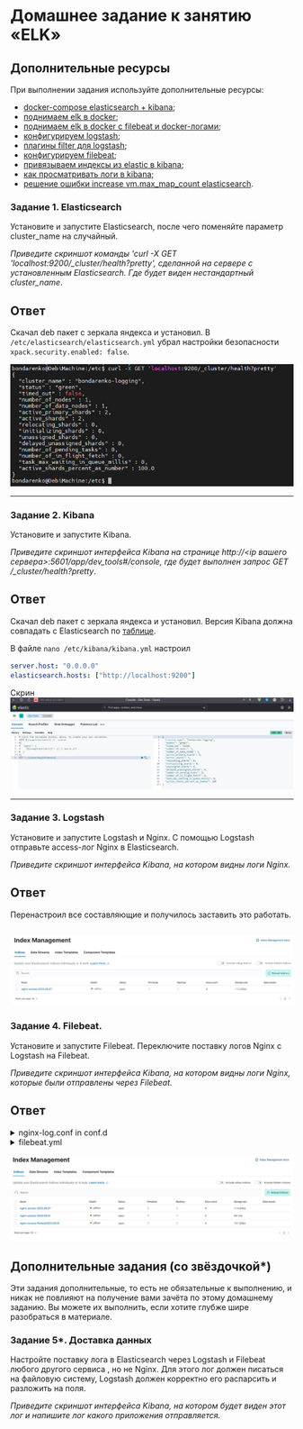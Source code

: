 # Домашнее задание к занятию «ELK»

## Дополнительные ресурсы

При выполнении задания используйте дополнительные ресурсы:
- [docker-compose elasticsearch + kibana](11-03/docker-compose.yaml);
- [поднимаем elk в docker](https://www.elastic.co/guide/en/elasticsearch/reference/7.17/docker.html);
- [поднимаем elk в docker с filebeat и docker-логами](https://www.sarulabs.com/post/5/2019-08-12/sending-docker-logs-to-elasticsearch-and-kibana-with-filebeat.html);
- [конфигурируем logstash](https://www.elastic.co/guide/en/logstash/7.17/configuration.html);
- [плагины filter для logstash](https://www.elastic.co/guide/en/logstash/current/filter-plugins.html);
- [конфигурируем filebeat](https://www.elastic.co/guide/en/beats/libbeat/5.3/config-file-format.html);
- [привязываем индексы из elastic в kibana](https://www.elastic.co/guide/en/kibana/7.17/index-patterns.html);
- [как просматривать логи в kibana](https://www.elastic.co/guide/en/kibana/current/discover.html);
- [решение ошибки increase vm.max_map_count elasticsearch](https://stackoverflow.com/questions/42889241/how-to-increase-vm-max-map-count).

### Задание 1. Elasticsearch 

Установите и запустите Elasticsearch, после чего поменяйте параметр cluster_name на случайный. 

*Приведите скриншот команды 'curl -X GET 'localhost:9200/_cluster/health?pretty', сделанной на сервере с установленным Elasticsearch. Где будет виден нестандартный cluster_name*.

## Ответ

Скачал deb пакет с зеркала яндекса и установил.
В ```/etc/elasticsearch/elasticsearch.yml``` убрал настройки безопасности ```xpack.security.enabled: false```.

![](./homework-3/image-01.jpg)

---

### Задание 2. Kibana

Установите и запустите Kibana.

*Приведите скриншот интерфейса Kibana на странице http://<ip вашего сервера>:5601/app/dev_tools#/console, где будет выполнен запрос GET /_cluster/health?pretty*.

## Ответ

Скачал deb пакет с зеркала яндекса и установил. Версия Kibana должна совпадать с Elasticsearch по [таблице](https://www.elastic.co/support/matrix#matrix_compatibility).

В файле ```nano /etc/kibana/kibana.yml``` настроил 
```yml
server.host: "0.0.0.0"
elasticsearch.hosts: ["http://localhost:9200"]
```
Скрин
![](./homework-3/image-02.jpg)


---

### Задание 3. Logstash

Установите и запустите Logstash и Nginx. С помощью Logstash отправьте access-лог Nginx в Elasticsearch. 

*Приведите скриншот интерфейса Kibana, на котором видны логи Nginx.*


## Ответ

Перенастроил все составляющие и получилось заставить это работать.

![](./homework-3/image-03.jpg)
---

### Задание 4. Filebeat. 

Установите и запустите Filebeat. Переключите поставку логов Nginx с Logstash на Filebeat. 

*Приведите скриншот интерфейса Kibana, на котором видны логи Nginx, которые были отправлены через Filebeat.*


## Ответ

<details>
<summary>nginx-log.conf in conf.d</summary>

```yml
input {
  file {
    path => "/var/log/nginx/access.log"  # Путь к файлу логов Nginx
    start_position => "beginning"
    sincedb_path => "/dev/null"
    type => "nginx-access"
  }
  beats {
    port => 5044
    type => "nginx-access-filebeat"
  }
}

filter {
  if [type] == "nginx-access" {
    grok {
      match => { "message" => "%{COMBINEDAPACHELOG}" }
    }
    date {
      match => [ "timestamp", "dd/MMM/yyyy:HH:mm:ss Z" ]
      target => "@timestamp"
    }
  }
  if [type] == "nginx-access-filebeat" {
    grok {
        match => { "message" => "%{IP:client} %{WORD:method} %{URIPATHPARAM:request} %{NUMBER:bytes} %{NUMBER:duration}" }
    }

  }

}

output {
  if [type] == "nginx-access" {
    elasticsearch {
      hosts => ["192.168.0.223:9200"]  # Адрес Elasticsearch, куда отправлять логи
      index => "nginx-access-%{+YYYY.MM.dd}"
    }
  }
  if [type] == "nginx-access-filebeat" {
    elasticsearch {
      hosts => ["192.168.0.223:9200"]  # Адрес Elasticsearch, куда отправлять логи
      index => "nginx-access-filebeat%{+YYYY.MM.dd}"
    }
  }
  stdout {
    codec => rubydebug
  }
}
```
</details>

<details><summary>filebeat.yml</summary>

```yml
filebeat.inputs:
- type: log
  id: my-filestream-id
  enabled: true
  paths:
      - /var/log/nginx/access.log
      - /var/log/nginx/error.log
output.logstash:
  hosts: ["192.168.0.223:5044"]
```

</details>

![](./homework-3/image-04.jpg)


## Дополнительные задания (со звёздочкой*)
Эти задания дополнительные, то есть не обязательные к выполнению, и никак не повлияют на получение вами зачёта по этому домашнему заданию. Вы можете их выполнить, если хотите глубже шире разобраться в материале.

### Задание 5*. Доставка данных 

Настройте поставку лога в Elasticsearch через Logstash и Filebeat любого другого сервиса , но не Nginx. 
Для этого лог должен писаться на файловую систему, Logstash должен корректно его распарсить и разложить на поля. 

*Приведите скриншот интерфейса Kibana, на котором будет виден этот лог и напишите лог какого приложения отправляется.*